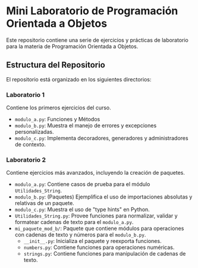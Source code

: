 # Mini Laboratorio de Programación Orientada a Objetos

Este repositorio contiene una serie de ejercicios y prácticas de laboratorio para la materia de Programación Orientada a Objetos.

## Estructura del Repositorio

El repositorio está organizado en los siguientes directorios:

### Laboratorio 1

Contiene los primeros ejercicios del curso.

*   `modulo_a.py`: Funciones y Métodos
*   `modulo_b.py`: Muestra el manejo de errores y excepciones personalizadas.
*   `modulo_c.py`: Implementa decoradores, generadores y administradores de contexto.

### Laboratorio 2

Contiene ejercicios más avanzados, incluyendo la creación de paquetes.

*   `modulo_a.py`: Contiene casos de prueba para el módulo `Utilidades_String`.
*   `modulo_b.py`: (Paquetes) Ejemplifica el uso de importaciones absolutas y relativas de un paquete.
*   `modulo_c.py`: Muestra el uso de "type hints" en Python.
*   `Utilidades_String.py`: Provee funciones para normalizar, validar y formatear cadenas de texto para el `modulo_a.py`.
*   `mi_paquete_mod_b/`: Paquete que contiene módulos para operaciones con cadenas de texto y números para el `modulo_b.py`.
    *   `__init__.py`: Inicializa el paquete y reexporta funciones.
    *   `numbers.py`: Contiene funciones para operaciones numéricas.
    *   `strings.py`: Contiene funciones para manipulación de cadenas de texto.
